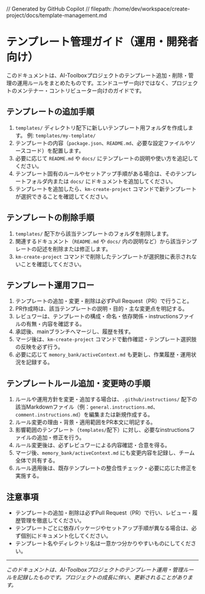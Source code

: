 // Generated by GitHub Copilot
// filepath: /home/dev/workspace/create-project/docs/template-management.md

# テンプレート管理ガイド（運用・開発者向け）

このドキュメントは、AI-Toolboxプロジェクトのテンプレート追加・削除・管理の運用ルールをまとめたものです。エンドユーザー向けではなく、プロジェクトのメンテナー・コントリビューター向けのガイドです。

## テンプレートの追加手順

1. `templates/` ディレクトリ配下に新しいテンプレート用フォルダを作成します。
   例: `templates/my-template/`
2. テンプレートの内容（`package.json`、`README.md`、必要な設定ファイルやソースコード）を配置します。
3. 必要に応じて `README.md` や `docs/` にテンプレートの説明や使い方を追記してください。
4. テンプレート固有のルールやセットアップ手順がある場合は、そのテンプレートフォルダ内または `docs/` にドキュメントを追加してください。
5. テンプレートを追加したら、`km-create-project` コマンドで新テンプレートが選択できることを確認してください。

## テンプレートの削除手順

1. `templates/` 配下から該当テンプレートのフォルダを削除します。
2. 関連するドキュメント（`README.md` や `docs/` 内の説明など）から該当テンプレートの記述を削除または修正します。
3. `km-create-project` コマンドで削除したテンプレートが選択肢に表示されないことを確認してください。

## テンプレート運用フロー

1. テンプレートの追加・変更・削除は必ずPull Request（PR）で行うこと。
2. PR作成時は、該当テンプレートの説明・目的・主な変更点を明記する。
3. レビュワーは、テンプレートの構成・命名・依存関係・instructionsファイルの有無・内容を確認する。
4. 承認後、mainブランチへマージし、履歴を残す。
5. マージ後は、`km-create-project` コマンドで動作確認・テンプレート選択肢の反映を必ず行う。
6. 必要に応じて `memory_bank/activeContext.md` も更新し、作業履歴・運用状況を記録する。

## テンプレートルール追加・変更時の手順

1. ルールや運用方針を変更・追加する場合は、`.github/instructions/` 配下の該当Markdownファイル（例：`general.instructions.md`、`comment.instructions.md`）を編集または新規作成する。
2. ルール変更の理由・背景・適用範囲をPR本文に明記する。
3. 影響範囲のテンプレート（`templates/`配下）に対し、必要なinstructionsファイルの追加・修正を行う。
4. ルール変更後は、必ずレビュワーによる内容確認・合意を得る。
5. マージ後、`memory_bank/activeContext.md` にも変更内容を記録し、チーム全体で共有する。
6. ルール適用後は、既存テンプレートの整合性チェック・必要に応じた修正を実施する。

## 注意事項

- テンプレートの追加・削除は必ずPull Request（PR）で行い、レビュー・履歴管理を徹底してください。
- テンプレートごとに依存パッケージやセットアップ手順が異なる場合は、必ず個別にドキュメント化してください。
- テンプレート名やディレクトリ名は一意かつ分かりやすいものにしてください。

---

*このドキュメントは、AI-Toolboxプロジェクトのテンプレート運用・管理ルールを記録したものです。プロジェクトの成長に伴い、更新されることがあります。*
